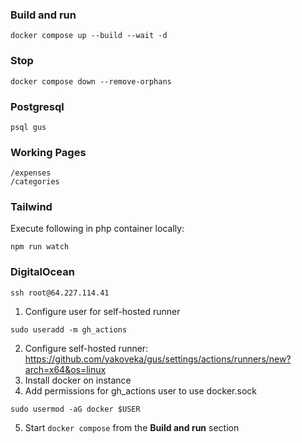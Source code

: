 ### Build and run
```
docker compose up --build --wait -d
```

### Stop
```
docker compose down --remove-orphans
```

### Postgresql
```
psql gus
```

### Working Pages
```
/expenses
/categories
```

### Tailwind
Execute following in php container locally:
```
npm run watch 
```

### DigitalOcean
```
ssh root@64.227.114.41
```
1. Configure user for self-hosted runner
```
sudo useradd -m gh_actions
```
2. Configure self-hosted runner:
https://github.com/yakoveka/gus/settings/actions/runners/new?arch=x64&os=linux
3. Install docker on instance
4. Add permissions for gh_actions user to use docker.sock
```
sudo usermod -aG docker $USER
```
5. Start `docker compose` from the **Build and run** section
